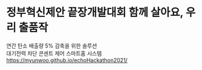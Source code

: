 # 정부혁신제안 끝장개발대회 함께 살아요, 우리 출품작
연간 탄소 배출량 5% 감축을 위한 솔루션  
대기전력 차단 콘센트 제어 스마트홈 시스템  
https://myunwoo.github.io/echoHackathon2021/